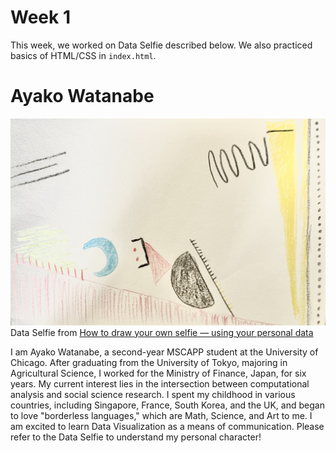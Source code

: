 # Week 1

This week, we worked on Data Selfie described below. We also practiced basics of HTML/CSS in `index.html`.

# Ayako Watanabe

![Dataselfie](dataselfie.jpg)
Data Selfie from [How to draw your own selfie — using your personal data](https://ideas.ted.com/how-to-draw-your-own-selfie-using-your-personal-data/)

I am Ayako Watanabe, a second-year MSCAPP student at the University of Chicago. After graduating from the University of Tokyo, majoring in Agricultural Science, I worked for the Ministry of Finance, Japan, for six years. My current interest lies in the intersection between computational analysis and social science research. I spent my childhood in various countries, including Singapore, France, South Korea, and the UK, and began to love "borderless languages," which are Math, Science, and Art to me. I am excited to learn Data Visualization as a means of communication. Please refer to the Data Selfie to understand my personal character!
